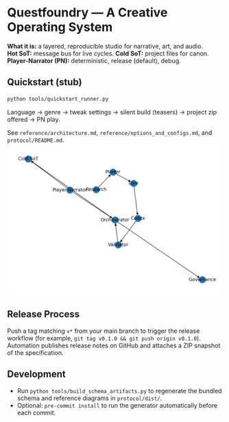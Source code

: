 
# Questfoundry — A Creative Operating System

**What it is:** a layered, reproducible studio for narrative, art, and audio.  
**Hot SoT:** message bus for live cycles. **Cold SoT:** project files for canon.  
**Player‑Narrator (PN):** deterministic, release (default), debug.

## Quickstart (stub)

```bash
python tools/quickstart_runner.py
```

Language → genre → tweak settings → silent build (teasers) → project zip offered → PN play.

See `reference/architecture.md`, `reference/options_and_configs.md`, and `protocol/README.md`.  
![System Overview](reference/system_overview.png)

## Release Process

Push a tag matching `v*` from your main branch to trigger the release workflow (for example, `git tag v0.1.0 && git push origin v0.1.0`). Automation publishes release notes on GitHub and attaches a ZIP snapshot of the specification.

## Development

- Run `python tools/build_schema_artifacts.py` to regenerate the bundled schema and reference diagrams in `protocol/dist/`.
- Optional: `pre-commit install` to run the generator automatically before each commit.
